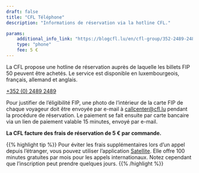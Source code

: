 ```yaml
---
draft: false
title: "CFL Téléphone"
description: "Informations de réservation via la hotline CFL."

params:
    additional_info_link: "https://blogcfl.lu/en/cfl-group/352-2489-2489-do-you-have-questions-please-contact-us-at-this-number"
    type: "phone"
    fee: 5 €
---
```


La CFL propose une hotline de réservation auprès de laquelle les billets FIP 50 peuvent être achetés. Le service est disponible en luxembourgeois, français, allemand et anglais.

[+352 (0) 2489 2489](tel:+35224892489)

Pour justifier de l’éligibilité FIP, une photo de l’intérieur de la carte FIP de chaque voyageur doit être envoyée par e-mail à [callcenter@cfl.lu](mailto:callcenter@cfl.lu) pendant la procédure de réservation. Le paiement se fait ensuite par carte bancaire via un lien de paiement valable 15 minutes, envoyé par e-mail.

**La CFL facture des frais de réservation de 5 € par commande.**

{{% highlight tip %}}
Pour éviter les frais supplémentaires lors d’un appel depuis l’étranger, vous pouvez utiliser l’application [Satellite](https://www.satellite.me/). Elle offre 100 minutes gratuites par mois pour les appels internationaux. Notez cependant que l’inscription peut prendre quelques jours.
{{% /highlight %}}
